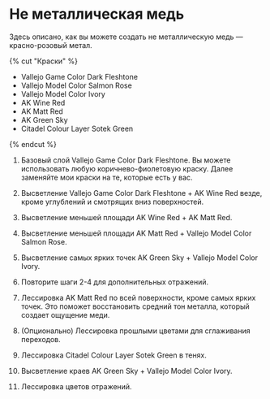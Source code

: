 # Не металлическая медь  

Здесь описано, как вы можете создать не металлическую медь — красно-розовый метал.

{% cut "Краски" %}

* Vallejo Game Color Dark Fleshtone
* Vallejo Model Color Salmon Rose
* Vallejo Model Color Ivory
* AK Wine Red
* AK Matt Red
* AK Green Sky
* Citadel Colour Layer Sotek Green
  
{% endcut %}

1. Базовый слой Vallejo Game Color Dark Fleshtone. Вы можете использовать любую коричнево-фиолетовую краску. 
   Далее заменяйте мои краски на те, которые есть у вас.

2. Высветление Vallejo Game Color Dark Fleshtone + AK Wine Red везде, кроме углублений и смотрящих вниз поверхностей.
3. Высветление меньшей площади AK Wine Red + AK Matt Red.
4. Высветление меньшей площади AK Matt Red + Vallejo Model Color Salmon Rose.
5. Высветление самых ярких точек AK Green Sky + Vallejo Model Color Ivory.
6. Повторите шаги 2-4 для дополнительных отражений.
7. Лессировка AK Matt Red по всей поверхности, кроме самых ярких точек. Это поможет восстановить средний тон металла, который создает ощущение меди.
8. (Опционально) Лессировка прошлыми цветами для сглаживания переходов.
9. Лессировка Citadel Colour Layer Sotek Green в тенях.
10. Высветление краев AK Green Sky + Vallejo Model Color Ivory.
11. Лессировка цветов отражений.
